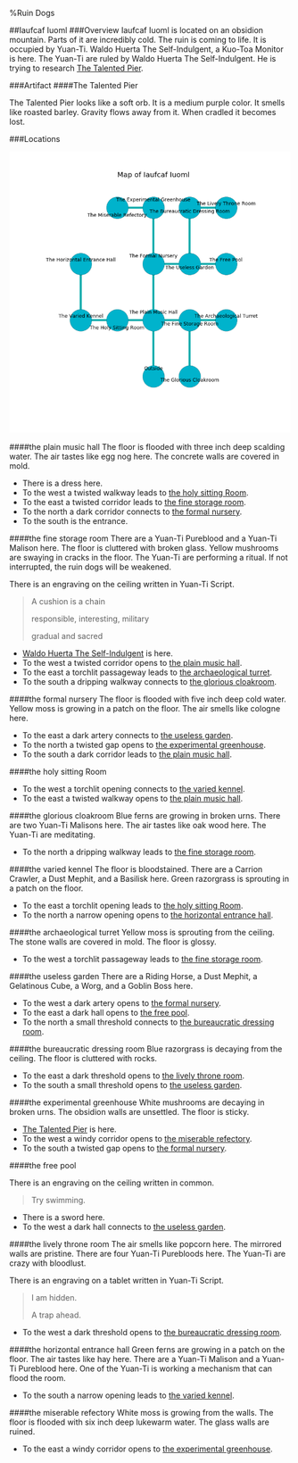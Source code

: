 %Ruin Dogs

##Iaufcaf Iuoml
###Overview
Iaufcaf Iuoml is located on an obsidion mountain. Parts of it are incredibly cold. The ruin is coming to life. It is occupied by Yuan-Ti. <a name="Waldo-Huerta-The-Self-Indulgent"></a>Waldo Huerta The Self-Indulgent, a Kuo-Toa Monitor is here. The Yuan-Ti are ruled by Waldo Huerta The Self-Indulgent. He  is trying to research [The Talented Pier](#The-Talented-Pier). 



###Artifact
####<a name="The-Talented-Pier"></a>The Talented Pier


The Talented Pier looks like a soft orb. It is a medium purple color. It smells like roasted barley. Gravity flows away from it. When cradled it becomes lost. 





###Locations


![](../v2/images/Iaufcaf-Iuoml.png)

####<a name="the-plain-music-hall"></a>the plain music hall
The floor is flooded with three inch deep scalding water. The air tastes like egg nog here. The concrete walls are covered in mold. 



* There is a dress here.
* To the west a twisted walkway leads to [the holy sitting Room](#the-holy-sitting-Room).
* To the east a twisted corridor leads to [the fine storage room](#the-fine-storage-room).
* To the north a dark corridor connects to [the formal nursery](#the-formal-nursery).
* To the south is the entrance.


####<a name="the-fine-storage-room"></a>the fine storage room
There are a Yuan-Ti Pureblood and a Yuan-Ti Malison here. The floor is cluttered with broken glass. Yellow mushrooms are swaying in cracks in the floor. The Yuan-Ti are performing a ritual. If not interrupted, the ruin dogs will be weakened. 

There is an engraving on the ceiling written in Yuan-Ti Script. 

> A cushion is a chain
>
> responsible, interesting, military
>
> gradual and sacred
>


* [Waldo Huerta The Self-Indulgent](#Waldo-Huerta-The-Self-Indulgent) is here.
* To the west a twisted corridor opens to [the plain music hall](#the-plain-music-hall).
* To the east a torchlit passageway leads to [the archaeological turret](#the-archaeological-turret).
* To the south a dripping walkway connects to [the glorious cloakroom](#the-glorious-cloakroom).


####<a name="the-formal-nursery"></a>the formal nursery
The floor is flooded with five inch deep cold water. Yellow moss is growing in a patch on the floor. The air smells like cologne here. 



* To the east a dark artery connects to [the useless garden](#the-useless-garden).
* To the north a twisted gap opens to [the experimental greenhouse](#the-experimental-greenhouse).
* To the south a dark corridor leads to [the plain music hall](#the-plain-music-hall).


####<a name="the-holy-sitting-Room"></a>the holy sitting Room




* To the west a torchlit opening connects to [the varied kennel](#the-varied-kennel).
* To the east a twisted walkway opens to [the plain music hall](#the-plain-music-hall).


####<a name="the-glorious-cloakroom"></a>the glorious cloakroom
Blue ferns are growing in broken urns. There are two Yuan-Ti Malisons here. The air tastes like oak wood here. The Yuan-Ti are meditating. 



* To the north a dripping walkway leads to [the fine storage room](#the-fine-storage-room).


####<a name="the-varied-kennel"></a>the varied kennel
The floor is bloodstained. There are a Carrion Crawler, a Dust Mephit, and a Basilisk here. Green razorgrass is sprouting in a patch on the floor. 



* To the east a torchlit opening leads to [the holy sitting Room](#the-holy-sitting-Room).
* To the north a narrow opening opens to [the horizontal entrance hall](#the-horizontal-entrance-hall).


####<a name="the-archaeological-turret"></a>the archaeological turret
Yellow moss is sprouting from the ceiling. The stone walls are covered in mold. The floor is glossy. 



* To the west a torchlit passageway leads to [the fine storage room](#the-fine-storage-room).


####<a name="the-useless-garden"></a>the useless garden
There are a Riding Horse, a Dust Mephit, a Gelatinous Cube, a Worg, and a Goblin Boss here. 



* To the west a dark artery opens to [the formal nursery](#the-formal-nursery).
* To the east a dark hall opens to [the free pool](#the-free-pool).
* To the north a small threshold connects to [the bureaucratic dressing room](#the-bureaucratic-dressing-room).


####<a name="the-bureaucratic-dressing-room"></a>the bureaucratic dressing room
Blue razorgrass is decaying from the ceiling. The floor is cluttered with rocks. 



* To the east a dark threshold opens to [the lively throne room](#the-lively-throne-room).
* To the south a small threshold opens to [the useless garden](#the-useless-garden).


####<a name="the-experimental-greenhouse"></a>the experimental greenhouse
White mushrooms are decaying in broken urns. The obsidion walls are unsettled. The floor is sticky. 



* [The Talented Pier](#The-Talented-Pier) is here.
* To the west a windy corridor opens to [the miserable refectory](#the-miserable-refectory).
* To the south a twisted gap opens to [the formal nursery](#the-formal-nursery).


####<a name="the-free-pool"></a>the free pool


There is an engraving on the ceiling written in common. 

> Try swimming.
>


* There is a sword here.
* To the west a dark hall connects to [the useless garden](#the-useless-garden).


####<a name="the-lively-throne-room"></a>the lively throne room
The air smells like popcorn here. The mirrored walls are pristine. There are four Yuan-Ti Purebloods here. The Yuan-Ti are crazy with bloodlust. 

There is an engraving on a tablet written in Yuan-Ti Script. 

> I am hidden.
>
> A trap ahead.
>


* To the west a dark threshold opens to [the bureaucratic dressing room](#the-bureaucratic-dressing-room).


####<a name="the-horizontal-entrance-hall"></a>the horizontal entrance hall
Green ferns are growing in a patch on the floor. The air tastes like hay here. There are a Yuan-Ti Malison and a Yuan-Ti Pureblood here. One of the Yuan-Ti is working a mechanism that can flood the room. 



* To the south a narrow opening leads to [the varied kennel](#the-varied-kennel).


####<a name="the-miserable-refectory"></a>the miserable refectory
White moss is growing from the walls. The floor is flooded with six inch deep lukewarm water. The glass walls are ruined. 



* To the east a windy corridor opens to [the experimental greenhouse](#the-experimental-greenhouse).


